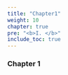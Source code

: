 ```yaml
---
title: "Chapter1"
weight: 10
chapter: true
pre: "<b>I. </b>"
include_toc: true
---
```

### Chapter 1
